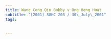 ```yaml
---
title: Wang Cong Qin Bobby v Ong Heng Huat 
subtitle: "[2001] SGHC 203 / 30\_July\_2001"
tags:


---
```


